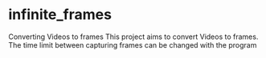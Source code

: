 # infinite_frames
Converting Videos to frames
This project aims to convert Videos to frames. The time limit between capturing frames can be changed with the program
